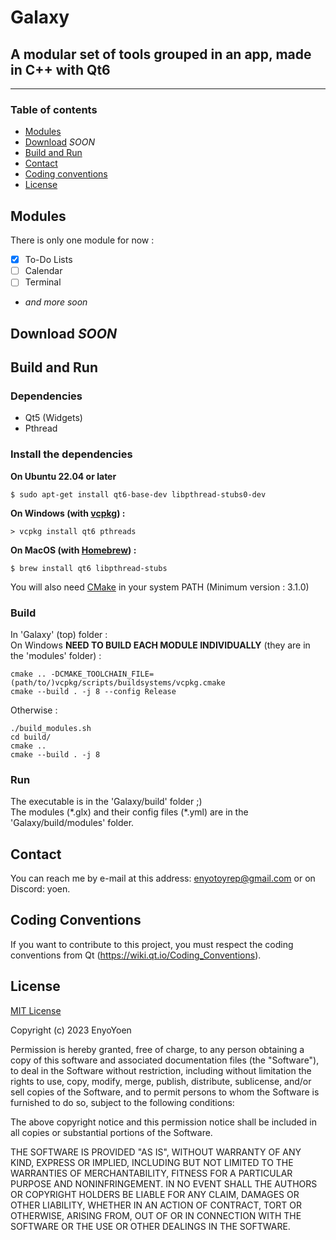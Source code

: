 # Galaxy
## A modular set of tools grouped in an app, made in C++ with Qt6
---
### Table of contents
 - [Modules](#modules)
 - [Download](#download) *SOON*
 - [Build and Run](#build-and-run)
 - [Contact](#contact)
 - [Coding conventions](#coding-conventions)
 - [License](#license)

## Modules
There is only one module for now :  
 - [x] To-Do Lists
 - [ ] Calendar
 - [ ] Terminal
 - *and more soon*

## Download *SOON*

## Build and Run
### Dependencies
- Qt5 (Widgets)
- Pthread

### Install the dependencies
**On Ubuntu 22.04 or later**
```shell
$ sudo apt-get install qt6-base-dev libpthread-stubs0-dev
```

**On Windows (with [vcpkg](https://github.com/microsoft/vcpkg/#quick-start-windows)) :**
```shell
> vcpkg install qt6 pthreads
```

**On MacOS (with [Homebrew](https://brew.sh/index)) :**
```shell
$ brew install qt6 libpthread-stubs
```

You will also need [CMake](https://cmake.org/download/) in your system PATH (Minimum version : 3.1.0)
### Build
In 'Galaxy' (top) folder :  
On Windows **NEED TO BUILD EACH MODULE INDIVIDUALLY** (they are in the 'modules' folder) :  
```shell
cmake .. -DCMAKE_TOOLCHAIN_FILE=(path/to/)vcpkg/scripts/buildsystems/vcpkg.cmake
cmake --build . -j 8 --config Release
```
Otherwise :
```shell
./build_modules.sh
cd build/
cmake .. 
cmake --build . -j 8
```
### Run
The executable is in the 'Galaxy/build' folder ;)  
The modules (\*.glx) and their config files (\*.yml) are in the 'Galaxy/build/modules' folder. 
## Contact
You can reach me by e-mail at this address: enyotoyrep@gmail.com or on Discord: yoen.
## Coding Conventions
If you want to contribute to this project, you must respect the coding conventions from Qt (https://wiki.qt.io/Coding_Conventions).
## License
[MIT License](https://en.wikipedia.org/wiki/MIT_License)

Copyright (c) 2023 EnyoYoen

Permission is hereby granted, free of charge, to any person obtaining a copy
of this software and associated documentation files (the "Software"), to deal
in the Software without restriction, including without limitation the rights
to use, copy, modify, merge, publish, distribute, sublicense, and/or sell
copies of the Software, and to permit persons to whom the Software is
furnished to do so, subject to the following conditions:

The above copyright notice and this permission notice shall be included in all
copies or substantial portions of the Software.

THE SOFTWARE IS PROVIDED "AS IS", WITHOUT WARRANTY OF ANY KIND, EXPRESS OR
IMPLIED, INCLUDING BUT NOT LIMITED TO THE WARRANTIES OF MERCHANTABILITY,
FITNESS FOR A PARTICULAR PURPOSE AND NONINFRINGEMENT. IN NO EVENT SHALL THE
AUTHORS OR COPYRIGHT HOLDERS BE LIABLE FOR ANY CLAIM, DAMAGES OR OTHER
LIABILITY, WHETHER IN AN ACTION OF CONTRACT, TORT OR OTHERWISE, ARISING FROM,
OUT OF OR IN CONNECTION WITH THE SOFTWARE OR THE USE OR OTHER DEALINGS IN THE
SOFTWARE.